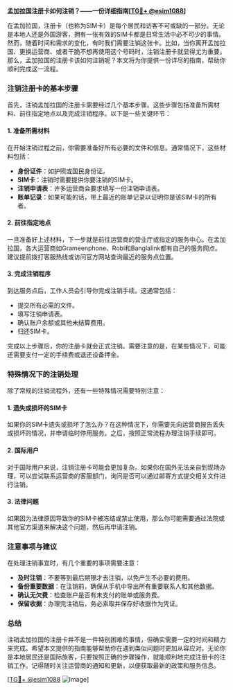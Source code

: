 **孟加拉国注册卡如何注销？——一份详细指南[[TG💪+ @esim1088](https://t.me/s/esim1088)]**

在孟加拉国，注册卡（也称为SIM卡）是每个居民和访客不可或缺的一部分。无论是本地人还是外国游客，拥有一张有效的SIM卡都是日常生活中必不可少的事情。然而，随着时间和需求的变化，有时我们需要注销这张卡。比如，当你离开孟加拉国、更换运营商、或者干脆不想再使用这个号码时，注销注册卡就显得尤为重要。那么，孟加拉国的注册卡该如何注销呢？本文将为你提供一份详尽的指南，帮助你顺利完成这一流程。

### 注销注册卡的基本步骤

首先，注销孟加拉国的注册卡需要经过几个基本步骤。这些步骤包括准备所需材料、前往指定地点以及完成注销程序。以下是一些关键环节：

#### 1. 准备所需材料
在开始注销过程之前，你需要准备好所有必要的文件和信息。通常情况下，这些材料包括：
- **身份证件**：如护照或国民身份证。
- **SIM卡**：注销时需要提供你要注销的SIM卡。
- **注销申请表**：许多运营商会要求填写一份注销申请表。
- **账单记录**：如果可能的话，带上最近的账单记录以证明你是该SIM卡的所有者。

#### 2. 前往指定地点
一旦准备好上述材料，下一步就是前往运营商的营业厅或指定的服务中心。在孟加拉国，各大运营商如Grameenphone、Robi和Banglalink都有自己的服务网点。建议提前拨打客服热线或访问官方网站查询最近的服务点位置。

#### 3. 完成注销程序
到达服务点后，工作人员会引导你完成注销手续。这通常包括：
- 提交所有必需的文件。
- 填写注销申请表。
- 确认账户余额或其他未结算费用。
- 归还SIM卡。

完成以上步骤后，你的注册卡就会正式注销。需要注意的是，在某些情况下，可能还需要支付一定的手续费或退还设备押金。

### 特殊情况下的注销处理

除了常规的注销流程外，还有一些特殊情况需要特别注意：

#### 1. 遗失或损坏的SIM卡
如果你的SIM卡遗失或损坏了怎么办？在这种情况下，你需要先向运营商报告丢失或损坏的情况，并申请临时停用服务。之后，按照正常流程办理注销手续即可。

#### 2. 国际用户
对于国际用户来说，注销注册卡可能会更加复杂。如果你在国外无法亲自到现场办理，可以尝试联系运营商的客服部门，询问是否可以通过邮寄方式提交相关文件进行注销。

#### 3. 法律问题
如果因为法律原因导致你的SIM卡被冻结或禁止使用，那么你可能需要通过法院或其他官方渠道来解决这个问题，然后再申请注销。

### 注意事项与建议

在处理注销事宜时，有几个重要的事项需要注意：
- **及时注销**：不要等到最后期限才去注销，以免产生不必要的费用。
- **备份重要数据**：在注销前，确保从手机中导出所有重要联系人和其他数据。
- **确认无欠费**：检查账户是否有未支付的账单或服务费。
- **保留收据**：办理完注销后，务必索取并保存好收据作为凭证。

### 总结

注销孟加拉国的注册卡并不是一件特别困难的事情，但确实需要一定的时间和精力来完成。希望本文提供的指南能够帮助你在遇到类似问题时更加从容应对。无论你是本地居民还是国际旅客，只要按照正确的步骤操作，就能顺利地完成注册卡的注销工作。记得随时关注运营商的通知和更新，以便获取最新的政策和服务信息。

[[TG💪+ @esim1088](https://t.me/s/esim1088) ![Image](https://i.postimg.cc/4NQfJmqS/Snipaste-2025-05-13-00-14-12.png)]